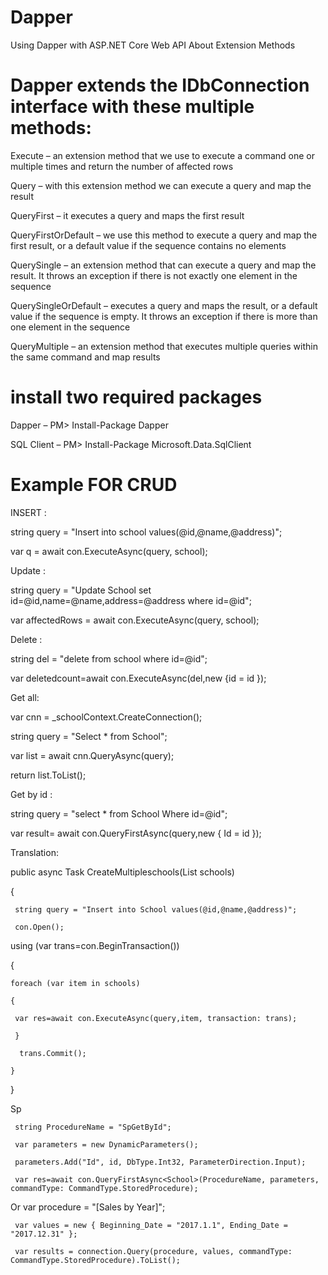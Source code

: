 # Dapper
Using Dapper with ASP.NET Core Web API
About Extension Methods
# Dapper extends the IDbConnection interface with these multiple methods:

Execute – an extension method that we use to execute a command one or multiple times and return the number of affected rows

Query – with this extension method we can execute a query and map the result

QueryFirst –  it executes a query and maps the first result

QueryFirstOrDefault – we use this method to execute a query and map the first result, or a default value if the sequence contains no elements

QuerySingle – an extension method that can execute a query and map the result.  It throws an exception if there is not exactly one element in the sequence

QuerySingleOrDefault – executes a query and maps the result, or a default value if the sequence is empty. It throws an exception if there is more than one element in the sequence

QueryMultiple – an extension method that executes multiple queries within the same command and map results
# install two required packages
Dapper – PM> Install-Package Dapper

SQL Client – PM> Install-Package Microsoft.Data.SqlClient

# Example FOR CRUD
 INSERT :

string query = "Insert into school values(@id,@name,@address)";

var q = await con.ExecuteAsync(query, school);

Update :

string query = "Update School set id=@id,name=@name,address=@address where id=@id";

var affectedRows = await con.ExecuteAsync(query, school);

Delete :

string del = "delete from school where id=@id";

var deletedcount=await con.ExecuteAsync(del,new
{id = id });

Get all:

var cnn = _schoolContext.CreateConnection();

string query = "Select * from School";

var list = await cnn.QueryAsync<School>(query);

return list.ToList();

Get by id :

string query = "select * from School Where id=@id";
            
var result= await con.QueryFirstAsync<School>(query,new
            {
                Id = id
            });

Translation:

public async Task CreateMultipleschools(List<School> schools)
        
{
            
     string query = "Insert into School values(@id,@name,@address)";
            
     con.Open();
            
   using (var trans=con.BeginTransaction())
            
   {
                
    foreach (var item in schools)
              
    {
                   
     var res=await con.ExecuteAsync(query,item, transaction: trans);
                
     }
                
      trans.Commit();
            
    }
        
}

Sp

     string ProcedureName = "SpGetById";

     var parameters = new DynamicParameters();

     parameters.Add("Id", id, DbType.Int32, ParameterDirection.Input);

     var res=await con.QueryFirstAsync<School>(ProcedureName, parameters, commandType: CommandType.StoredProcedure);

Or
     var procedure = "[Sales by Year]";

     var values = new { Beginning_Date = "2017.1.1", Ending_Date = "2017.12.31" };

     var results = connection.Query(procedure, values, commandType: CommandType.StoredProcedure).ToList();
